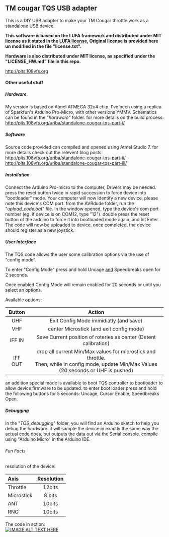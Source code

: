 ## TM cougar TQS USB adapter
This is a DIY USB adapter to make your TM Cougar throttle work as a standalone USB device.

**This software is based on the LUFA framework and distributed under MIT license as it stated in the [LUFA license](http://www.fourwalledcubicle.com/files/LUFA/Doc/120730/html/_page__license_info.html), Original license is provided here un modified in the file "license.txt".**

**Hardware is also distributed under MIT license, as specified under the "LICENSE_HW.md" file in this repo.**


http://pits.108vfs.org

#### Other useful stuff
##### Hardware
My version is based on Atmel ATMEGA 32u4 chip.
I've been using a replica of Sparkfun's Arduino Pro-Micro, with other versions YMMV.
Schematics can be found in the "*hardware*" folder.
for more details on the build process:
http://pits.108vfs.org/uriba/standalone-cougar-tqs-part-i/

##### Software
Source code provided can compiled and opened using Atmel Studio 7.
for more details check out the relevent blog posts:
http://pits.108vfs.org/uriba/standalone-cougar-tqs-part-ii/
http://pits.108vfs.org/uriba/standalone-cougar-tqs-part-iii/

##### Installation
Connect the Arduino Pro-micro to the computer, Drivers may be needed.
press the reset button twice in rapid succession to force device into "bootloader" mode.
Your computer will now Identify a new device, please note this device's COM port.
from the AVRdude folder, run the "*upload_code.bat*" file. In the window opened, type the device's com port number (eg. if device is on COM12, type "12").
double press the reset button of the arduino to force it into bootloaded mode again, and hit Enter. The code will now be uploaded to device. once completed, the device should register as a new joystick.

##### User Interface
The TQS code allows the user some calibration options via the use of "config mode".

To enter "Config Mode" press and hold Uncage <u>and</u> Speedbreaks open for 2 seconds.

Once enabled Config Mode will remain enabled for 20 seconds or until you select an options.

Available options:

| Button | Action |
|:------:|:------:|
| UHF    | Exit Config Mode immidiatly (and save) |
| VHF    | center Microstick (and exit config mode) |
| IFF IN | Save Current position of roteries as center (Detent calibration)|
| IFF OUT | drop all current Min/Max values for microstick and throttle. <br> Then, while in config mode, update Min/Max Values (20 seconds or UHF is pushed) |

an addition special mode is available to boot TQS controller to bootloader to allow device firmware to be updated.
to enter boot loader press and hold the following buttons for 5 seconds: Uncage, Cursor Enable, Speedbreaks Open. 
##### Debugging
In the "*TQS_debugging*" folder, you will find an Arduino sketch to help you debug the hardware.
it will sample the device in exactly the same way the actual code does, but outputs the data out via the Serial console.
compile using "Arduino Micro" in the Arduino IDE.

###### Fun Facts
resolution of the device:

| Axis | Resolution |
|:-----|:----------:|
|Throttle|12bits|
|Microstick|8 bits|
|ANT|10bits|
|RNG|10bits|

The code in action:<br>
[![IMAGE ALT TEXT HERE](http://img.youtube.com/vi/_ej5wT5lJjc/0.jpg)](https://www.youtube.com/watch?v=_ej5wT5lJjc)

